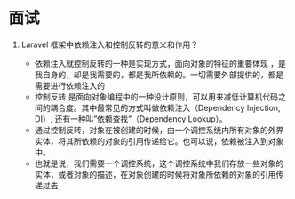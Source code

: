 # 面试

1. Laravel 框架中依赖注入和控制反转的意义和作用？

   - 依赖注入就控制反转的一种是实现方式，面向对象的特征的重要体现 ，是我自身的，却是我需要的，都是我所依赖的。一切需要外部提供的，都是需要进行依赖注入的
   - 控制反转 是面向对象编程中的一种设计原则，可以用来减低计算机代码之间的耦合度。其中最常见的方式叫做依赖注入（Dependency Injection, DI）, 还有一种叫”依赖查找”（Dependency Lookup）。
   - 通过控制反转，对象在被创建的时候，由一个调控系统内所有对象的外界实体，将其所依赖的对象的引用传递给它。也可以说，依赖被注入到对象中。
   - 也就是说，我们需要一个调控系统，这个调控系统中我们存放一些对象的实体，或者对象的描述，在对象创建的时候将对象所依赖的对象的引用传递过去

